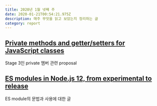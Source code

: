 ```yaml
---
title: 2020년 1월 넷째 주
date: 2020-01-21T00:54:21.975Z
description: 매주 무엇을 읽고 보았는지 정리하는 글
category: report
---
```


## [Private methods and getter/setters for JavaScript classes](https://github.com/tc39/proposal-private-methods/blob/master/README.md)

Stage 3인 private 멤버 관련 proposal

## [ES modules in Node.js 12, from experimental to release](https://blog.logrocket.com/es-modules-in-node-js-12-from-experimental-to-release/)

ES module의 문법과 사용에 대한 글
